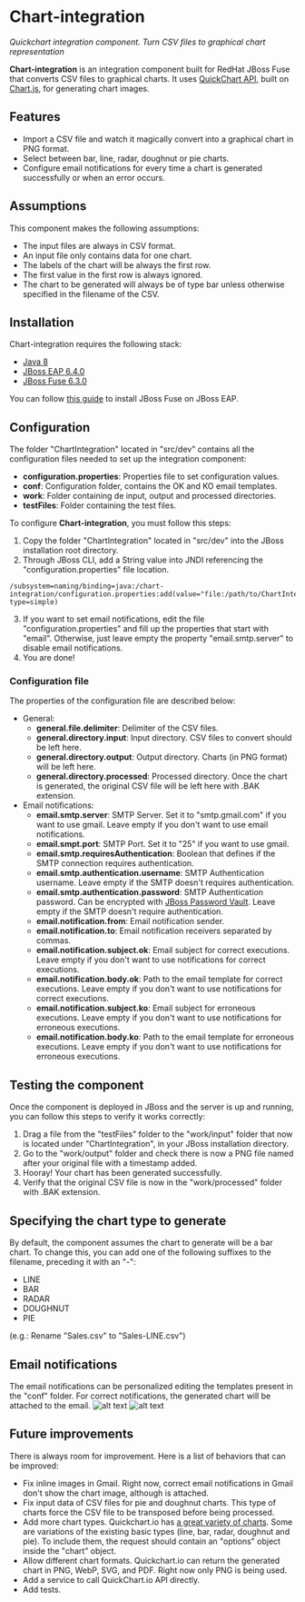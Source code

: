 # Chart-integration
*Quickchart integration component. Turn CSV files to graphical chart representation*

**Chart-integration** is an integration component built for RedHat JBoss Fuse that converts CSV files to graphical charts. It uses [QuickChart API](https://quickchart.io/), built on [Chart.js](https://www.chartjs.org/), for generating chart images.

## Features
- Import a CSV file and watch it magically convert into a graphical chart in PNG format.
- Select between bar, line, radar, doughnut or pie charts.
- Configure email notifications for every time a chart is generated successfully or when an error occurs.

## Assumptions
This component makes the following assumptions:
- The input files are always in CSV format.
- An input file only contains data for one chart.
- The labels of the chart will be always the first row.
- The first value in the first row is always ignored.
- The chart to be generated will always be of type bar unless otherwise specified in the filename of the CSV.

## Installation
Chart-integration requires the following stack:
- [Java 8](https://www.java.com/en/download/help/java8.html)
- [JBoss EAP 6.4.0](https://developers.redhat.com/products/eap/download)
- [JBoss Fuse 6.3.0](https://access.redhat.com/jbossnetwork/restricted/listSoftware.html?downloadType=distributions&product=jboss.fuse&version=6.3)

You can follow [this guide](https://access.redhat.com/documentation/en-us/red_hat_jboss_fuse/6.3/html/installation_on_jboss_eap/installing_red_hat_jboss_fuse_on_eap) to install JBoss Fuse on JBoss EAP.

## Configuration
The folder "ChartIntegration" located in "src/dev" contains all the configuration files needed to set up the integration component:
* **configuration.properties**: Properties file to set configuration values.
* **conf**: Configuration folder, contains the OK and KO email templates.
* **work**: Folder containing de input, output and processed directories.
* **testFiles**: Folder containing the test files.

To configure **Chart-integration**, you must follow this steps:
1. Copy the folder "ChartIntegration" located  in "src/dev" into the JBoss installation root directory.
2. Through JBoss CLI, add a String value into JNDI referencing the "configuration.properties" file location.
```
/subsystem=naming/binding=java:/chart-integration/configuration.properties:add(value="file:/path/to/ChartIntegration/configuration.properties",binding-type=simple)
```
3. If you want to set email notifications, edit the file "configuration.properties" and fill up the properties that start with "email". Otherwise, just leave empty the property "email.smtp.server" to disable email notifications.
4. You are done!

### Configuration file
The properties of the configuration file are described below:
- General:
    - **general.file.delimiter**: Delimiter of the CSV files.
    - **general.directory.input**: Input directory. CSV files to convert should be left here.
    - **general.directory.output**: Output directory. Charts (in PNG format) will be left here.
    - **general.directory.processed**: Processed directory. Once the chart is generated, the original CSV file will be left here with .BAK extension.
- Email notifications:
    - **email.smtp.server**: SMTP Server. Set it to "smtp.gmail.com" if you want to use gmail. Leave empty if you don't want to use email notifications.
    - **email.smpt.port**: SMTP Port. Set it to "25" if you want to use gmail.
    - **email.smtp.requiresAuthentication**: Boolean that defines if the SMTP connection requires authentication.
    - **email.smtp.authentication.username**: SMTP Authentication username. Leave empty if the SMTP doesn't requires authentication.
    - **email.smtp.authentication.password**: SMTP Authentication password. Can be encrypted with [JBoss Password Vault](https://access.redhat.com/documentation/en-us/red_hat_jboss_enterprise_application_platform/6.4/html/security_guide/configure_and_use_password_vault). Leave empty if the SMTP doesn't require authentication.
    - **email.notification.from**: Email notification sender.
    - **email.notification.to**: Email notification receivers separated by commas.
    - **email.notification.subject.ok**: Email subject for correct executions. Leave empty if you don't want to use notifications for correct executions.
    - **email.notification.body.ok**: Path to the email template for correct executions. Leave empty if you don't want to use notifications for correct executions.
    - **email.notification.subject.ko**: Email subject for erroneous executions. Leave empty if you don't want to use notifications for erroneous executions.
    - **email.notification.body.ko**: Path to the email template for erroneous executions. Leave empty if you don't want to use notifications for erroneous executions.

## Testing the component
Once the component is deployed in JBoss and the server is up and running, you can follow this steps to verify it works correctly:
1. Drag a file from the "testFiles" folder to the "work/input" folder that now is located under "ChartIntegration", in your JBoss installation directory.
2. Go to the "work/output" folder and check there is now a PNG file named after your original file with a timestamp added.
3. Hooray! Your chart has been generated successfully.
4. Verify that the original CSV file is now in the "work/processed" folder with .BAK extension. 

## Specifying the chart type to generate
By default, the component assumes the chart to generate will be a bar chart.
To change this, you can add one of the following suffixes to the filename, preceding it with an "-":
- LINE
- BAR
- RADAR
- DOUGHNUT
- PIE

(e.g.: Rename "Sales.csv" to "Sales-LINE.csv")

## Email notifications
The email notifications can be personalized editing the templates present in the "conf" folder.
For correct notifications, the generated chart will be attached to the email.
![alt text](docs/OKEmail.png "OK Notification")
![alt text](docs/KOEmail.png "KO Notification")

## Future improvements
There is always room for improvement. Here is a list of behaviors that can be improved:
* Fix inline images in Gmail. Right now, correct email notifications in Gmail don't show the chart image, although is attached.
* Fix input data of CSV files for pie and doughnut charts. This type of charts force the CSV file to be transposed before being processed.
* Add more chart types. Quickchart.io has [a great variety of charts](https://quickchart.io/gallery/). Some are variations of the existing basic types (line, bar, radar, doughnut and pie). To include them, the request should contain an "options" object inside the "chart" object.
* Allow different chart formats. Quickchart.io can return the generated chart in PNG, WebP, SVG, and PDF. Right now only PNG is being used.
* Add a service to call QuickChart.io API directly.
* Add tests.
